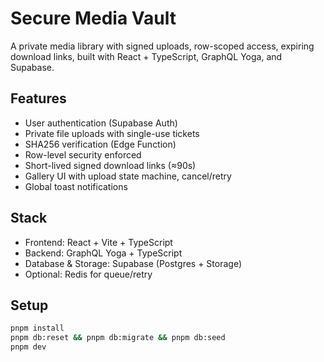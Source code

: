 # Secure Media Vault

A private media library with signed uploads, row-scoped access, expiring download links, built with React + TypeScript, GraphQL Yoga, and Supabase.

## Features
- User authentication (Supabase Auth)
- Private file uploads with single-use tickets
- SHA256 verification (Edge Function)
- Row-level security enforced
- Short-lived signed download links (≈90s)
- Gallery UI with upload state machine, cancel/retry
- Global toast notifications

## Stack
- Frontend: React + Vite + TypeScript
- Backend: GraphQL Yoga + TypeScript
- Database & Storage: Supabase (Postgres + Storage)
- Optional: Redis for queue/retry

## Setup

```bash
pnpm install
pnpm db:reset && pnpm db:migrate && pnpm db:seed
pnpm dev
